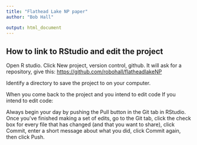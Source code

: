 ```yaml
---
title: "Flathead Lake NP paper"
author: "Bob Hall"

output: html_document
---
```




## How to link to RStudio and edit the project
Open R studio.  Click New project, version control, github.  It will ask for a repository, give this: https://github.com/robohall/flatheadlakeNP

Identify a directory to save the project to on your computer.

When you come back to the project and you intend to edit code
If you intend to edit code:

Always begin your day by pushing the Pull button in the Git tab in RStudio.
Once you've finished making a set of edits, go to the Git tab, click the check box for every file that has changed (and that you want to share), click Commit, enter a short message about what you did, click Commit again, then click Push.
